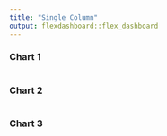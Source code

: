 ```yaml
---
title: "Single Column"
output: flexdashboard::flex_dashboard
---
```


### Chart 1
    
```{r}

```
    
### Chart 2

```{r}

```

### Chart 3

```{r}

```






